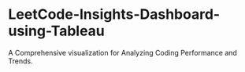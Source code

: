 # LeetCode-Insights-Dashboard-using-Tableau
A Comprehensive visualization for Analyzing Coding Performance and Trends.
